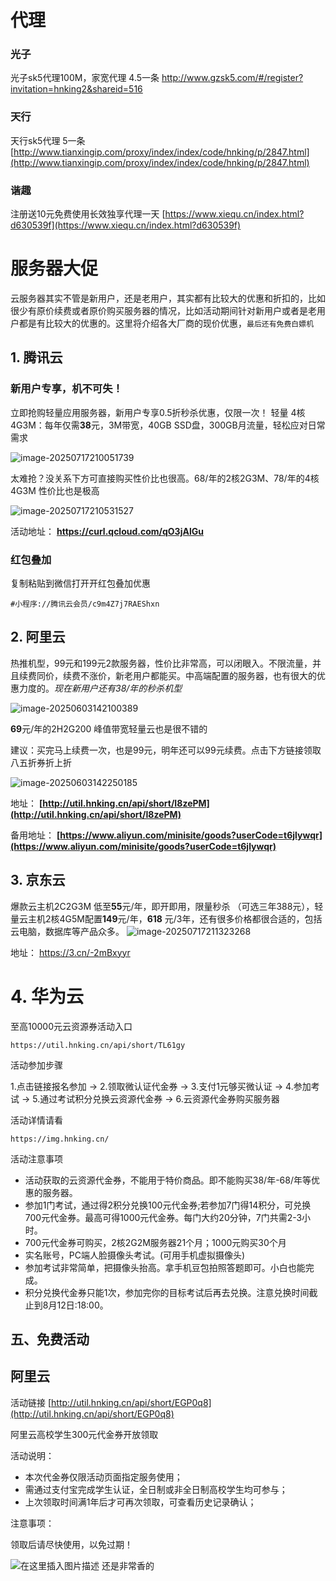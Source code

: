 
# 代理
### 光子
光子sk5代理100M，家宽代理 4.5一条
[http://www.gzsk5.com/#/register?invitation=hnking2&shareid=516 ](http://www.gzsk5.com/#/register?invitation=hnking2&shareid=516 )


### 天行
天行sk5代理 5一条
 [http://www.tianxingip.com/proxy/index/index/code/hnking/p/2847.html](http://www.tianxingip.com/proxy/index/index/code/hnking/p/2847.html) 
### 谐趣
注册送10元免费使用长效独享代理一天
[https://www.xiequ.cn/index.html?d630539f](https://www.xiequ.cn/index.html?d630539f)


# 服务器大促

云服务器其实不管是新用户，还是老用户，其实都有比较大的优惠和折扣的，比如很少有原价续费或者原价购买服务器的情况，比如活动期间针对新用户或者是老用户都是有比较大的优惠的。这里将介绍各大厂商的现价优惠，`最后还有免费白嫖机`

## 1. 腾讯云

### 新用户专享，机不可失！

立即抢购轻量应用服务器，新用户专享0.5折秒杀优惠，仅限一次！
轻量 4核4G3M：每年仅需**38**元，3M带宽，40GB SSD盘，300GB月流量，轻松应对日常需求

![image-20250717210051739](https://img.hnking.cn//blog/202507172100848.png)

太难抢？没关系下方可直接购买性价比也很高。68/年的2核2G3M、78/年的4核4G3M 性价比也是极高

![image-20250717210531527](https://img.hnking.cn//blog/202507172105634.png)

活动地址：
**https://curl.qcloud.com/qO3jAlGu**

### 红包叠加 

复制粘贴到微信打开开红包叠加优惠

```
#小程序://腾讯云会员/c9m4Z7j7RAEShxn
```

## 2. 阿里云

热推机型，99元和199元2款服务器，性价比非常高，可以闭眼入。不限流量，并且续费同价，续费不涨价，新老用户都能买。中高端配置的服务器，也有很大的优惠力度的。*现在新用户还有38/年的秒杀机型*

![image-20250603142100389](https://img.hnking.cn//blog/202507172041465.png)

**69**元/年的2H2G200 峰值带宽轻量云也是很不错的

建议：买完马上续费一次，也是99元，明年还可以99元续费。点击下方链接领取八五折券折上折

![image-20250603142250185](https://img.hnking.cn//blog/202507172041647.png)

地址：
**[http://util.hnking.cn/api/short/I8zePM](http://util.hnking.cn/api/short/I8zePM)**

备用地址：
**[https://www.aliyun.com/minisite/goods?userCode=t6jlywqr](https://www.aliyun.com/minisite/goods?userCode=t6jlywqr)** 

## 3. 京东云

爆款云主机2C2G3M 低至**55**元/年，即开即用，限量秒杀 （可选三年388元），轻量云主机2核4G5M配置**149**元/年，**618** 元/3年，还有很多价格都很合适的，包括云电脑，数据库等产品众多。
![image-20250717211323268](https://img.hnking.cn//blog/202507172113403.png)

地址：
https://3.cn/-2mBxyyr

# 4. 华为云

至高10000元云资源券活动入口

```
https://util.hnking.cn/api/short/TL61gy
```

活动参加步骤

1.点击链接报名参加 → 2.领取微认证代金券 → 3.支付1元够买微认证 → 4.参加考试 → 5.通过考试积分兑换云资源代金券 → 6.云资源代金券购买服务器

活动详情请看

```
https://img.hnking.cn/
```

活动注意事项

- 活动获取的云资源代金券，不能用于特价商品。即不能购买38/年-68/年等优惠的服务器。
- 参加1门考试，通过得2积分兑换100元代金券;若参加7门得14积分，可兑换700元代金券。最高可得1000元代金券。每门大约20分钟，7门共需2-3小时。
- 700元代金券可购买，2核2G2M服务器21个月；1000元购买30个月
- 实名账号，PC端人脸摄像头考试。(可用手机虚拟摄像头)
- 参加考试非常简单，把摄像头抬高。拿手机豆包拍照答题即可。小白也能完成。
- 积分兑换代金券只能1次，参加完你的目标考试后再去兑换。注意兑换时间截止到8月12日:18:00。

## 五、免费活动

## 阿里云

活动链接 [http://util.hnking.cn/api/short/EGP0q8](http://util.hnking.cn/api/short/EGP0q8)

阿里云高校学生300元代金券开放领取

活动说明：

 - 本次代金券仅限活动页面指定服务使用；
 - 需通过支付宝完成学生认证，全日制或非全日制高校学生均可参与；
 - 上次领取时间满1年后才可再次领取，可查看历史记录确认；

注意事项：

领取后请尽快使用，以免过期！

![在这里插入图片描述](https://img.hnking.cn//blog/202507172041746.png)
还是非常香的